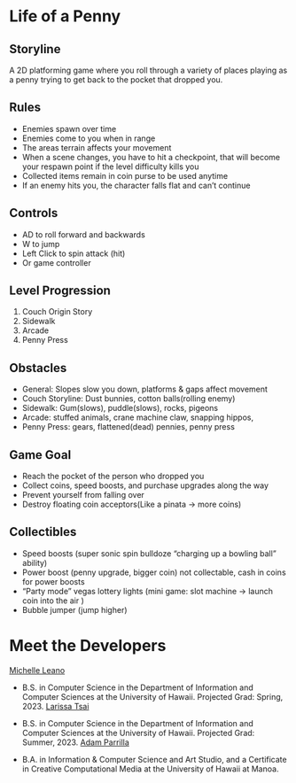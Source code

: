 # Life of a Penny

## Storyline
A 2D platforming game where you roll through a variety of places playing as a penny trying to get back to the pocket that dropped you.

## Rules
- Enemies spawn over time
- Enemies come to you when in range
- The areas terrain affects your movement
- When a scene changes, you have to hit a checkpoint, that will become your respawn point if the level difficulty kills you
- Collected items remain in coin purse to be used anytime
- If an enemy hits you, the character falls flat and can’t continue

## Controls
- AD to roll forward and backwards
- W to jump
- Left Click to spin attack (hit)
- Or game controller

## Level Progression
1. Couch Origin Story
2. Sidewalk
3. Arcade
4. Penny Press

## Obstacles
- General: Slopes slow you down, platforms & gaps affect movement
- Couch Storyline: Dust bunnies, cotton balls(rolling enemy)
- Sidewalk: Gum(slows), puddle(slows), rocks, pigeons
- Arcade: stuffed animals, crane machine claw, snapping hippos, 
- Penny Press: gears, flattened(dead) pennies, penny press

## Game Goal
- Reach the pocket of the person who dropped you
- Collect coins, speed boosts, and purchase upgrades along the way
- Prevent yourself from falling over
- Destroy floating coin acceptors(Like a pinata → more coins)

## Collectibles
- Speed boosts (super sonic spin bulldoze “charging up a bowling ball” ability)
- Power boost (penny upgrade, bigger coin) 
not collectable, cash in coins for power boosts
- “Party mode” vegas lottery lights (mini game: slot machine → launch coin into the air ) 
- Bubble jumper (jump higher)

# Meet the Developers
[Michelle Leano]([portfolio](https://michnotmeesh.github.io/))

  - B.S. in Computer Science in the Department of Information and Computer Sciences at the University of Hawaii. Projected Grad: Spring, 2023.
[Larissa Tsai]([portfolio](https://larissa-tsai.github.io/))

  - B.S. in Computer Science in the Department of Information and Computer Sciences at the University of Hawaii. Projected Grad: Summer, 2023.
[Adam Parrilla]([portfolio](https://adamjparrilla.github.io/))

  - B.A. in Information & Computer Science and Art Studio, and a Certificate in Creative Computational Media at the University of Hawaii at Manoa.
